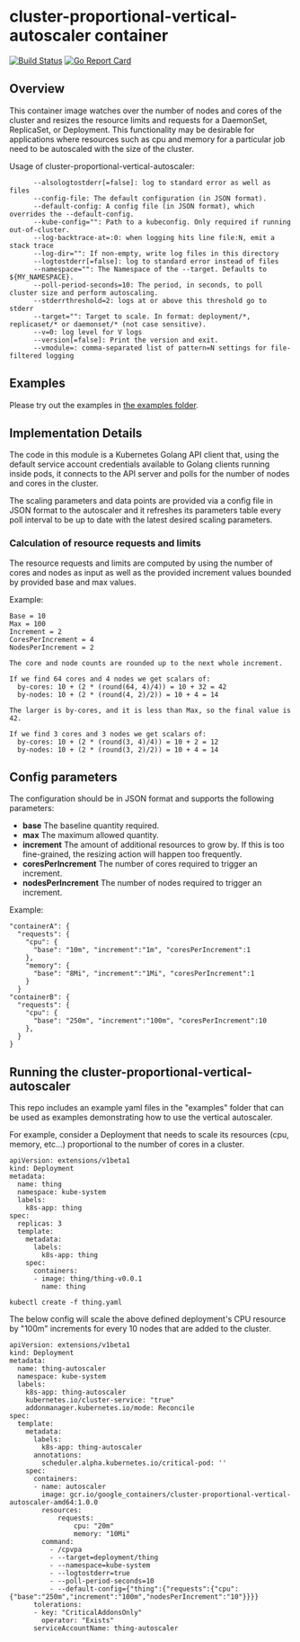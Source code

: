 # cluster-proportional-vertical-autoscaler container

[![Build Status](https://travis-ci.org/kubernetes-incubator/cluster-proportional-vertical-autoscaler.png)](https://travis-ci.org/kubernetes-incubator/cluster-proportional-vertical-autoscaler)
[![Go Report Card](https://goreportcard.com/badge/github.com/kubernetes-incubator/cluster-proportional-vertical-autoscaler)](https://goreportcard.com/report/github.com/kubernetes-incubator/cluster-proportional-vertical-autoscaler)

## Overview

This container image watches over the number of nodes and cores of the cluster and resizes
the resource limits and requests for a DaemonSet, ReplicaSet, or Deployment. This functionality 
may be desirable for applications where resources such as cpu and memory for a particular job need 
to be autoscaled with the size of the cluster.

Usage of cluster-proportional-vertical-autoscaler:

```
      --alsologtostderr[=false]: log to standard error as well as files
      --config-file: The default configuration (in JSON format).
      --default-config: A config file (in JSON format), which overrides the --default-config.
      --kube-config="": Path to a kubeconfig. Only required if running out-of-cluster.
      --log-backtrace-at=:0: when logging hits line file:N, emit a stack trace
      --log-dir="": If non-empty, write log files in this directory
      --logtostderr[=false]: log to standard error instead of files
      --namespace="": The Namespace of the --target. Defaults to ${MY_NAMESPACE}.
      --poll-period-seconds=10: The period, in seconds, to poll cluster size and perform autoscaling.
      --stderrthreshold=2: logs at or above this threshold go to stderr
      --target="": Target to scale. In format: deployment/*, replicaset/* or daemonset/* (not case sensitive).
      --v=0: log level for V logs
      --version[=false]: Print the version and exit.
      --vmodule=: comma-separated list of pattern=N settings for file-filtered logging
```

## Examples

Please try out the examples in [the examples folder](examples/README.md).

## Implementation Details

The code in this module is a Kubernetes Golang API client that, using the default service account credentials
available to Golang clients running inside pods, it connects to the API server and polls for the number of nodes
and cores in the cluster.

The scaling parameters and data points are provided via a config file in JSON format to the autoscaler and it 
refreshes its parameters table every poll interval to be up to date with the latest desired scaling parameters.

### Calculation of resource requests and limits

The resource requests and limits are computed by using the number of cores and nodes as input as well as
the provided increment values bounded by provided base and max values.

Example:

```
Base = 10
Max = 100
Increment = 2
CoresPerIncrement = 4
NodesPerIncrement = 2

The core and node counts are rounded up to the next whole increment.

If we find 64 cores and 4 nodes we get scalars of:
  by-cores: 10 + (2 * (round(64, 4)/4)) = 10 + 32 = 42
  by-nodes: 10 + (2 * (round(4, 2)/2)) = 10 + 4 = 14
  
The larger is by-cores, and it is less than Max, so the final value is 42.

If we find 3 cores and 3 nodes we get scalars of:
  by-cores: 10 + (2 * (round(3, 4)/4)) = 10 + 2 = 12
  by-nodes: 10 + (2 * (round(3, 2)/2)) = 10 + 4 = 14
```

## Config parameters

The configuration should be in JSON format and supports the following parameters:
  - **base** The baseline quantity required.
  - **max**  The maximum allowed quantity.
  - **increment** The amount of additional resources to grow by.  If this is too fine-grained, the resizing action will happen too frequently.
  - **coresPerIncrement** The number of cores required to trigger an increment.
  - **nodesPerIncrement** The number of nodes required to trigger an increment.
      
Example:

```
"containerA": {
  "requests": {
    "cpu": {
      "base": "10m", "increment":"1m", "coresPerIncrement":1
    },
    "memory": {
      "base": "8Mi", "increment":"1Mi", "coresPerIncrement":1
    }
  }
"containerB": {
  "requests": {
    "cpu": {
      "base": "250m", "increment":"100m", "coresPerIncrement":10
    },
  }
}
```

## Running the cluster-proportional-vertical-autoscaler
This repo includes an example yaml files in the "examples" folder that can be used as examples demonstrating 
how to use the vertical autoscaler.

For example, consider a Deployment that needs to scale its resources (cpu, memory, etc...) proportional to the number of
cores in a cluster.

```
apiVersion: extensions/v1beta1
kind: Deployment
metadata:
  name: thing
  namespace: kube-system
  labels:
    k8s-app: thing
spec:
  replicas: 3
  template:
    metadata:
      labels:
        k8s-app: thing
    spec:
      containers:
      - image: thing/thing-v0.0.1
        name: thing
```

```
kubectl create -f thing.yaml
```


The below config will scale the above defined deployment's CPU resource by "100m" increments 
for every 10 nodes that are added to the cluster.

```
apiVersion: extensions/v1beta1
kind: Deployment
metadata:
  name: thing-autoscaler
  namespace: kube-system
  labels:
    k8s-app: thing-autoscaler
    kubernetes.io/cluster-service: "true"
    addonmanager.kubernetes.io/mode: Reconcile
spec:
  template:
    metadata:
      labels:
        k8s-app: thing-autoscaler
      annotations:
        scheduler.alpha.kubernetes.io/critical-pod: ''
    spec:
      containers:
      - name: autoscaler
        image: gcr.io/google_containers/cluster-proportional-vertical-autoscaler-amd64:1.0.0
        resources:
            requests:
                cpu: "20m"
                memory: "10Mi"
        command:
          - /cpvpa
          - --target=deployment/thing
          - --namespace=kube-system
          - --logtostderr=true
    	  - --poll-period-seconds=10
          - --default-config={"thing":{"requests":{"cpu":{"base":"250m","increment":"100m","nodesPerIncrement":"10"}}}}
      tolerations:
      - key: "CriticalAddonsOnly"
        operator: "Exists"
      serviceAccountName: thing-autoscaler
```
